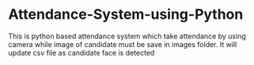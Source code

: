 # Attendance-System-using-Python
This is python based attendance system which take attendance by using camera while image of candidate must be save in images folder. It will update csv file as candidate face is detected
